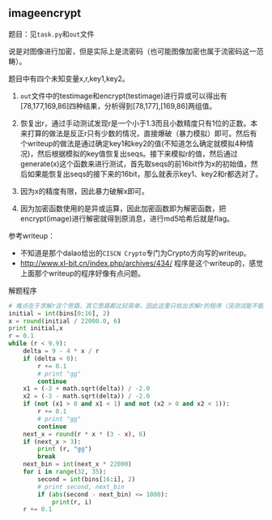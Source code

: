 ## imageencrypt

题目：见`task.py`和`out`文件

说是对图像进行加密，但是实际上是流密码（也可能图像加密也属于流密码这一范畴）。

题目中有四个未知变量x,r,key1,key2。
1. `out`文件中的testimage和encrypt(testimage)进行异或可以得出有[78,177,169,86]四种结果，分析得到[78,177],[169,86]两组值。

2. 恢复出r，通过手动测试发现r是一个小于1.3而且小数精度只有1位的正数。本来打算的做法是反正r只有少数的情况，直接爆破（暴力模拟）即可。然后有个writeup的做法是通过确定key1和key2的值(不知道怎么确定就模拟4种情况)，然后根据模拟的key值恢复出seqs。接下来模拟r的值，然后通过generate(x)这个函数来进行测试，首先取seqs的前16bit作为x的初始值，然后如果能恢复出seqs的接下来的16bit，那么就表示key1、key2和r都选对了。

3. 因为x的精度有限，因此暴力破解x即可。

4. 因为加密函数使用的是异或运算，因此加密函数即为解密函数，把encrypt(image)进行解密就得到原消息，进行md5哈希后就是flag。

参考writeup：
* 不知道是那个dalao给出的`CISCN Crypto`专门为Crypto方向写的writeup。
* http://www.xl-bit.cn/index.php/archives/434/  程序是这个writeup的，感觉上面那个writeup的程序好像有点问题。

解题程序
```python
# 难点在于求解r这个思路，其它思路都比较简单，因此这里只给出求解r的程序（没测试能不能跑，给个思路）
initial = int(bins[0:16], 2)
x = round(initial / 22000.0, 6)
print initial,x
r = 0.1
while (r < 9.9):
    delta = 9 - 4 * x / r
    if (delta < 0):
        r += 0.1
        # print "gg"
        continue
    x1 = (-3 + math.sqrt(delta)) / -2.0
    x2 = (-3 - math.sqrt(delta)) / -2.0
    if (not (x1 > 0 and x1 < 1) and not (x2 > 0 and x2 < 1)):
        r += 0.1
        # print "gg"
        continue
    next_x = round(r * x * (3 - x), 6)
    if (next_x > 3):
        print (r, "gg")
        break
    next_bin = int(next_x * 22000)
    for i in range(32, 35):
        second = int(bins[16:i], 2)
        # print second, next_bin
        if (abs(second - next_bin) <= 1000):
            print(r, i)
    r += 0.1
```